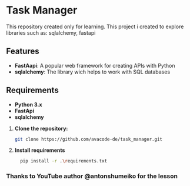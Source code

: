 # Task Manager

This repository created only for learning. This project i created to explore libraries such as: sqlalchemy, fastapi

## Features

- **FastAapi**: A popular web framework for creating APIs with Python
- **sqlalchemy**: The library wich helps to work with SQL databases

## Requirements

- **Python 3.x**
- **FastApi**
- **sqlalchemy**

1. **Clone the repository:**
    ```bash
    git clone https://github.com/avacode-de/task_manager.git
    ```

2. **Install requirements**

   ```bash
     pip install -r .\requirements.txt
   ```

### Thanks to YouTube author @antonshumeiko for the lesson
